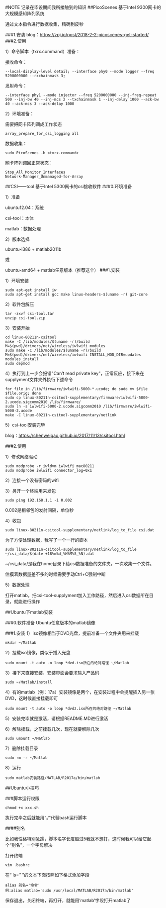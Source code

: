 #NOTE
记录在毕设期间我所接触到的知识
##PicoScenes
基于Intel 9300网卡的大规模感知阵列系统

通过文本指令进行数据收集，精确到皮秒

###1.安装
blog：https://zpj.io/post/2018-2-2-picoscenes-get-started/
###2.使用

1）命令脚本（txrx.command）准备：

接收命令：

    --local-display-level detail; --interface phy0 --mode logger --freq 5200000000 --rxchainmask 3;

发射命令：

    --interface phy1 --mode injector --freq 5200000000 --inj-freq-repeat 500 --inj-bw 40 --inj-mcs 2 --txchainmask 1 --inj-delay 1000 --ack-bw 40 --ack-mcs 3 --ack-delay 1000

2）环境准备：

需要把网卡阵列调成工作状态

    array_prepare_for_csi_logging all

数据收集：

    sudo PicoScenes -b <txrx.command>

网卡阵列调回正常状态：

    Stop_All_Monitor_Interfaces
    Network-Manager_Unmanaged-for-Array
##CSI——tool
基于Intel 5300网卡的csi接收软件
###0.环境准备

1）准备

ubuntu12.04：系统

csi-tool：本体

matlab：数据处理

2）版本选择

ubuntu-i386 + matlab2011b

或

ubuntu-amd64 + matlab任意版本（推荐这个）
###1.安装

1）环境安装

    sudo apt-get install iw
    sudo apt-get install gcc make linux-headers-$(uname -r) git-core

2）软件包解压

    tar -zxvf csi-tool.tar
    unzip csi-tool.zip

3）安装开始

    cd linux-80211n-csitool
    make -C /lib/modules/$(uname -r)/build M=$(pwd)/drivers/net/wireless/iwlwifi modules
    sudo make -C /lib/modules/$(uname -r)/build M=$(pwd)/drivers/net/wireless/iwlwifi INSTALL_MOD_DIR=updates modules_install
    sudo depmod

4）执行到上一步会报错"Can’t read private key"，正常反应，接下来在supplyment文件夹外执行下述命令

    for file in /lib/firmware/iwlwifi-5000-*.ucode; do sudo mv $file $file.orig; done
    sudo cp linux-80211n-csitool-supplementary/firmware/iwlwifi-5000-2.ucode.sigcomm2010 /lib/firmware/
    sudo ln -s iwlwifi-5000-2.ucode.sigcomm2010 /lib/firmware/iwlwifi-5000-2.ucode
    make -C linux-80211n-csitool-supplementary/netlink
5）csi-tool安装完毕

blog：https://chenweigao.github.io/2017/11/13/csitool.html

###2.使用

1）修改网络驱动

    sudo modprobe -r iwldvm iwlwifi mac80211
    sudo modprobe iwlwifi connector_log=0x1

2）连接一个没有密码的wifi

3）另开一个终端用来发包

    sudo ping 192.168.1.1 -i 0.002

0.002是相邻包的发射间隔，单位秒

4）收包

    sudo linux-80211n-csitool-supplementary/netlink/log_to_file csi.dat

为了方便处理数据，我写了一个一行的脚本

    sudo linux-80211n-csitool-supplementary/netlink/log_to_file ~/csi_data/$(date +18%m%d_%H%M%S_%N).dat

~/csi_data/是我在home目录下给csi数据准备的文件夹，一次收集一个文件。

估摸着数据量差不多的时候需要手动Ctrl+C强制中断

5）数据处理

打开matlab，把csi-tool-supplyment加入工作路径，然后进入csi数据所在目录，就能进行操作

##Ubuntu下matlab安装

###0.软件准备
Ubuntu任意版本的matlab镜像

###1.安装
1）iso镜像相当于DVD光盘，提前准备一个文件夹用来挂载

    mkdir ~/Matlab

2）挂载iso镜像，类似于插入光盘

    sudo mount -t auto -o loop *dvd.iso所在的绝对路径 ~/Matlab

3）接下来直接安装，安装界面会要求输入产品码

    sudo ~/Matlab/install

4）有的matlab（例：17a）安装镜像是两个，在安装过程中会提醒插入另一张DVD，这时候直接挂载即可

    sudo mount -t auto -o loop *dvd2.iso所在的绝对路径 ~/Matlab

5）安装完毕就是激活，请根据README.MD进行激活

6）解除挂载，之前挂载几次，现在就要解除几次

    sudo umount ~/Matlab

7）删除挂载目录

    sudo rm -r ~/Matlab

8）运行

    sudo matlab安装路径/MATLAB/R2017a/bin/matlab

##Ubuntu小技巧

###脚本运行权限

    chmod +x xxx.sh

执行完毕之后就能用“./”代替bash运行脚本

####别名

比如我性格特别急躁，脚本名字长度超过5我就不想打，这时候我可以给它起个“别名”，一个字母解决

打开终端

    vim .bashrc

在“ ls=‘’ ”的文本下面按照如下格式添加字段

    alias 别名='命令'
    例:alias matlab='sudo /usr/local/MATLAB/R2017a/bin/matlab'

保存退出，关闭终端，再打开，就能用‘matlab’字段打开matlab了
